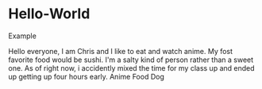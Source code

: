 # Hello-World
Example 

Hello everyone, 
I am Chris and I like to eat and watch anime. My fost favorite food would be sushi. I'm a salty kind of person
rather than a sweet one. As of right now, i accidently mixed the time for my class up and ended up getting up 
four hours early.
Anime
Food 
Dog
